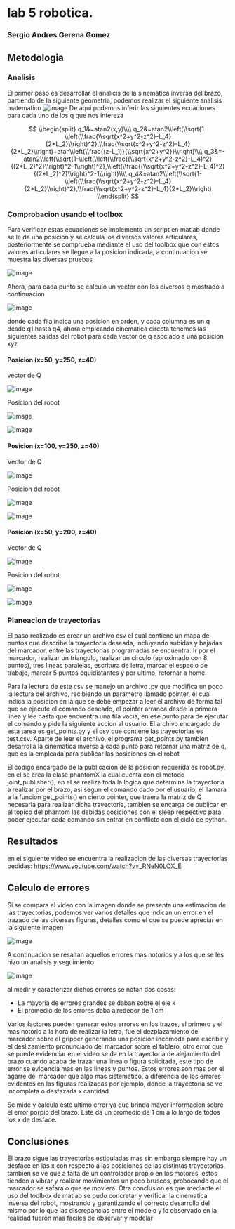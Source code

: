 # lab 5 robotica. 

### Sergio Andres Gerena Gomez


## Metodologia
### Analisis
El primer paso es desarrollar el analicis de la sinematica inversa del brazo, partiendo de la siguiente geometria, podemos realizar el siguiente analisis matematico
![image](https://user-images.githubusercontent.com/38962033/199860851-7d300dd7-0d80-43bc-bd3f-8224737be053.png)
De aqui podemos inferir las siguientes ecuaciones para cada uno de los q que nos intereza

$$
\\begin{split}
q_1&=atan2(x,y)\\\\
q_2&=atan2\\left(\\sqrt{1-\\left(\\frac{\\sqrt{x^2+y^2-z^2}-L_4}{2*L_2}\\right)^2},\\frac{\\sqrt{x^2+y^2-z^2}-L_4}{2*L_2}\\right)+atan\\left(\\frac{(z-L_1)}{\\sqrt{x^2+y^2}}\\right)\\\\
q_3&=-atan2\\left(\\sqrt{1-\\left(\\left(\\frac{(\\sqrt{x^2+y^2-z^2}-L_4)^2}{(2*L_2)^2}\\right)^2-1\\right)^2},\\left(\\frac{(\\sqrt{x^2+y^2-z^2}-L_4)^2}{(2*L_2)^2}\\right)^2-1\\right)\\\\
q_4&=atan2\\left(\\sqrt{1-\\left(\\frac{\\sqrt{x^2+y^2-z^2}-L_4}{2*L_2}\\right)^2},\\frac{\\sqrt{x^2+y^2-z^2}-L_4}{2*L_2}\\right)
\\end{split}
$$

### Comprobacion usando el toolbox

Para verificar estas ecuaciones se implemento un script en matlab donde se le da una posicion y se calcula los diversos valores articulares, posteriormente se comprueba mediante el uso del toolbox que con estos valores articulares se llegue a la posicion indicada, a continuacion se muestra las diversas pruebas

![image](https://user-images.githubusercontent.com/38962033/200090971-a3e10695-284d-40fb-bca8-2821b0ddaeef.png)

Ahora, para cada punto se calculo un vector con los diversos q mostrado a continuacion

![image](https://user-images.githubusercontent.com/38962033/200091104-66ab67a1-ba9f-4a46-8299-27444d8facf5.png)

donde cada fila indica una posicion en orden, y cada columna es un q desde q1 hasta q4, ahora empleando cinematica directa tenemos las siguientes salidas del robot para cada vector de q asociado a una posicion xyz

#### Posicion (x=50, y=250, z=40)
vector de Q

![image](https://user-images.githubusercontent.com/38962033/200091483-4bed67b6-9ed4-4146-977d-5b4acecc71ac.png)

Posicion del robot

![image](https://user-images.githubusercontent.com/38962033/200091566-c62a8871-6141-43cf-8cb3-6663ac9651ff.png)

![image](https://user-images.githubusercontent.com/38962033/200091626-dd9aafb1-ef7d-4fc9-b7dc-b4b8f8ed2a15.png)

#### Posicion (x=100, y=250, z=40)

Vector de Q

![image](https://user-images.githubusercontent.com/38962033/200091775-3e72deb7-f2ee-4ec2-aad0-727ca91402f3.png)

Posicion del robot

![image](https://user-images.githubusercontent.com/38962033/200091817-c71cbb75-ec8b-4ec9-9240-9c0537f6476d.png)

![image](https://user-images.githubusercontent.com/38962033/200091863-b768f70e-dcc2-4ce3-8b0f-3b92dfa63ebe.png)

#### Posicion (x=50, y=200, z=40)

Vector de Q

![image](https://user-images.githubusercontent.com/38962033/200091989-f6ddeb6c-5c5b-4e42-8273-694cb7e8860c.png)

Posicion del robot 

![image](https://user-images.githubusercontent.com/38962033/200092022-a4c0b640-0985-4330-9de3-d9399598182f.png)

![image](https://user-images.githubusercontent.com/38962033/200092100-8348501b-9248-4ea9-9e53-7fd5732ce2eb.png)

### Planeacion de trayectorias

El paso realizado es crear un archivo csv el cual contiene un mapa de puntos que describe la trayectoria deseada, incluyendo subidas y bajadas del marcador, entre las trayectorias programadas se encuentra. Ir por el marcador, realizar un triangulo, realizar un circulo (aproximado con 8 puntos), tres lineas paralelas, escritura de letra, marcar el espacio de trabajo, marcar 5 puntos equidistantes y por ultimo, retornar a home.

Para la lectura de este csv se manejo un archivo .py que modifica un poco la lectura del archivo, recibiendo un parametro llamado pointer, el cual indica la posicion en la que se debe empezar a leer el archivo de forma tal que se ejecute el comando deseado, el pointer arranca desde la primera linea y lee hasta que encuentra una fila vacia, en ese punto para de ejecutar el comando y pide la siguiente accion al usuario. El archivo encargado de esta tarea es get_points.py y el csv que contiene las trayectorias es test.csv. Aparte de leer el archivo, el programa get_points.py tambien desarrolla la cinematica inversa a cada punto para retornar una matriz de q, que es la empleada para publicar las posiciones en el robot

El codigo encargado de la publicacion de la posicion requerida es robot.py, en el se crea la clase phantomX la cual cuenta con el metodo joint_publisher(), en el se realiza toda la logica que determina la trayectoria a realizar por el brazo, asi segun el comando dado por el usuario, el llamara a la funcion get_points() en cierto pointer, que traera la matriz de Q necesaria para realizar dicha trayectoria, tambien se encarga de publicar en el topico del phantom las debidas posiciones con el sleep respectivo para poder ejecutar cada comando sin entrar en conflicto con el ciclo de python.







    
  ## Resultados
  en el siguiente video se encuentra la realizacion de las diversas trayectorias pedidas: https://www.youtube.com/watch?v=_RNeN0LOX_E


## Calculo de errores
Si se compara el video con la imagen donde se presenta una estimacion de las trayectorias, podemos ver varios detalles que indican un error en el trazado de las diversas figuras, detalles como el que se puede apreciar en la siguiente imagen

![image](https://user-images.githubusercontent.com/38962033/200095543-75e1c86e-ce7a-4424-94f9-528224597d28.png)

A continuacion se resaltan aquellos errores mas notorios y a los que se les hizo un analisis y seguimiento

![image](https://user-images.githubusercontent.com/38962033/200096128-bccaecd2-8797-4ba1-9afc-8e75860a6bfc.png)

al medir y caracterizar dichos errores se notan dos cosas:

- La mayoria de errores grandes se daban sobre el eje x
- El promedio de los errores daba alrededor de 1 cm

Varios factores pueden generar estos errores en los trazos, el primero y el mas notorio a la hora de realizar la letra, fue el dezplazamiento del marcador sobre el gripper generando una posicion incomoda para escribir y el deslizamiento pronunciado del marcador sobre el tablero, otro error que se puede evidenciar en el video se da en la trayectoria de alejamiento del brazo cuando acaba de trazar una linea o figura solicitada, este tipo de error se evidencia mas en las lineas y puntos. Estos errores son mas por el agarre del marcador que algo mas sistematico, a diferencia de los errores evidentes en las figuras realizadas por ejemplo, donde la trayectoria se ve incompleta o desfazada x cantidad

Se mide y calcula este ultimo error ya que brinda mayor informacion sobre el error porpio del brazo. Este da un promedio de 1 cm a lo largo de todos los x de desface.


  ## Conclusiones
El brazo sigue las trayectorias estipuladas mas sin embargo siempre hay un desface en las x con respecto a las posiciones de las distintas trayectorias. tambien se ve que a falta de un controlador propio en los motores, estos tienden a vibrar y realizar movimientos un poco bruscos, probocando que el marcador se safara o que se moviera. Otra conclusion es que mediante el uso del toolbox de matlab se pudo concretar y verificar la cinematica inversa del robot, mostrando y garantizando el correcto desarrollo del mismo por lo que las discrepancias entre el modelo y lo observado en la realidad fueron mas faciles de observar y modelar
